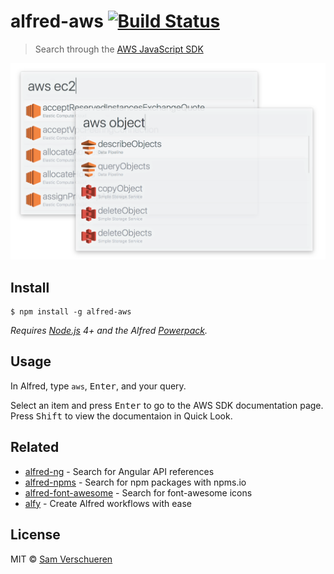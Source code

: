 # alfred-aws [![Build Status](https://travis-ci.org/SamVerschueren/alfred-aws.svg?branch=master)](https://travis-ci.org/SamVerschueren/alfred-aws)

> Search through the [AWS JavaScript SDK](http://docs.aws.amazon.com/AWSJavaScriptSDK/latest/top-level-namespace.html)

<img src="screenshot.png" width="850">


## Install

```
$ npm install -g alfred-aws
```

*Requires [Node.js](https://nodejs.org) 4+ and the Alfred [Powerpack](https://www.alfredapp.com/powerpack/).*


## Usage

In Alfred, type `aws`, <kbd>Enter</kbd>, and your query.

Select an item and press <kbd>Enter</kbd> to go to the AWS SDK documentation page.<br>
Press <kbd>Shift</kbd> to view the documentaion in Quick Look.


## Related

- [alfred-ng](https://github.com/SamVerschueren/alfred-ng) - Search for Angular API references
- [alfred-npms](https://github.com/sindresorhus/alfred-npms) - Search for npm packages with npms.io
- [alfred-font-awesome](https://github.com/SamVerschueren/alfred-font-awesome) - Search for font-awesome icons
- [alfy](https://github.com/sindresorhus/alfy) - Create Alfred workflows with ease


## License

MIT © [Sam Verschueren](https://github.com/SamVerschueren)
